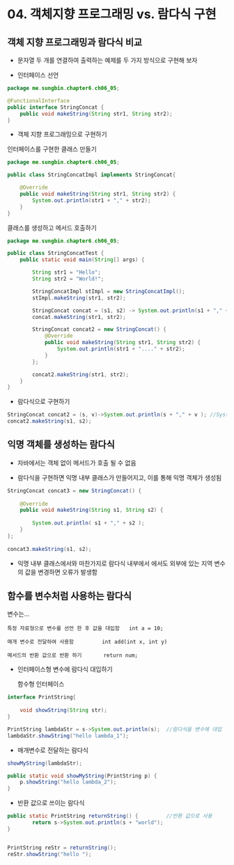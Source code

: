 # 04. 객체지향 프로그래밍 vs. 람다식 구현

## 객체 지향 프로그래밍과 람다식 비교

- 문자열 두 개를 연결하여 출력하는 예제를 두 가지 방식으로 구현해 보자

- 인터페이스 선언

``` java
package me.sungbin.chapter6.ch06_05;

@FunctionalInterface
public interface StringConcat {
    public void makeString(String str1, String str2);
}

```

- 객체 지향 프로그래밍으로 구현하기

인터페이스를 구현한 클래스 만들기

``` java
package me.sungbin.chapter6.ch06_05;

public class StringConcatImpl implements StringConcat{

    @Override
    public void makeString(String str1, String str2) {
        System.out.println(str1 + "," + str2);
    }
}

```
클래스를 생성하고 메서드 호출하기

``` java
package me.sungbin.chapter6.ch06_05;

public class StringConcatTest {
    public static void main(String[] args) {

        String str1 = "Hello";
        String str2 = "World!";

        StringConcatImpl stImpl = new StringConcatImpl();
        stImpl.makeString(str1, str2);

        StringConcat concat = (s1, s2) -> System.out.println(s1 + "," + s2);
        concat.makeString(str1, str2);

        StringConcat concat2 = new StringConcat() {
            @Override
            public void makeString(String str1, String str2) {
                System.out.println(str1 + "...." + str2);
            }
        };

        concat2.makeString(str1, str2);
    }
}

```

- 람다식으로 구현하기

``` java
StringConcat concat2 = (s, v)->System.out.println(s + "," + v ); //System.out.println(i);
concat2.makeString(s1, s2);
```

## 익명 객체를 생성하는 람다식

- 자바에서는 객체 없이 메서드가 호출 될 수 없음

- 람다식을 구현하면 익명 내부 클래스가 만들어지고, 이를 통해 익명 객체가 생성됨

``` java
StringConcat concat3 = new StringConcat() {
			
	@Override
	public void makeString(String s1, String s2) {
			
		System.out.println( s1 + "," + s2 );
	}
};
		
concat3.makeString(s1, s2);
```

- 익명 내부 클래스에서와 마찬가지로 람다식 내부에서 에서도 외부에 있는 지역 변수의 값을 변경하면 오류가 발생함

## 함수를 변수처럼 사용하는 람다식

변수는...

	특정 자료형으로 변수를 선언 한 후 값을 대입함   int a = 10;

	매개 변수로 전달하여 사용함 		int add(int x, int y)

	메서드의 반환 값으로 반환 하기		return num;


- 인터페이스형 변수에 람다식 대입하기

  함수형 인터페이스
``` java
interface PrintString{
	
	void showString(String str);
}
```

``` java
PrintString lambdaStr = s->System.out.println(s);  //람다식을 변수에 대입
lambdaStr.showString("hello lambda_1");
```

- 매개변수로 전달하는 람다식
``` java
showMyString(lambdaStr); 

public static void showMyString(PrintString p) {
	p.showString("hello lambda_2");
}
```

- 반환 값으로 쓰이는 람다식

``` java
public static PrintString returnString() {         //반환 값으로 사용
		return s->System.out.println(s + "world");
}


PrintString reStr = returnString();  
reStr.showString("hello ");
```
